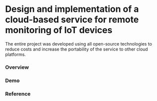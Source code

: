 # Design and implementation of a cloud-based service for remote monitoring of IoT devices

The entire project was developed using all open-source technologies to reduce costs and increase the portability of the service to other cloud platforms.

### Overview

### Demo

### Reference
